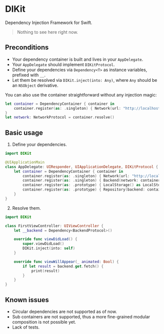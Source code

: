 # DIKit

Dependency Injection Framework for Swift.

> Nothing to see here right now.

## Preconditions

- Your dependency container is built and lives in your `AppDelegate`.
- Your `AppDelegate` should implement `DIKitProtocol`.
- Define your dependencies via `Dependency<T>` as instance variables, prefixed with `__`.
- Let them be resolved via `DIKit.inject(into: Any)`, where `Any` should be an `NSObject` derivative.

You can also use the container straightforward without any injection magic:

```swift
let container = DependencyContainer { container in
    container.register(as: .singleton) { Network(url: "http://localhost") as NetworkProtocol }
}
let network: NetworkProtocol = container.resolve()
```

## Basic usage

1. Define your dependencies.

```swift
import DIKit

@UIApplicationMain
class AppDelegate: UIResponder, UIApplicationDelegate, DIKitProtocol {
    let container = DependencyContainer { container in
        container.register(as: .singleton) { Network(url: "http://localhost") as NetworkProtocol }
        container.register(as: .singleton) { Backend(network: container.resolve()) as BackendProtocol }
        container.register(as: .prototype) { LocalStorage() as LocalStorageProtocol }
        container.register(as: .prototype) { Repository(backend: container.resolve(), storage: container.resolve()) as RepositoryProtocol }
    }
}

```

2. Resolve them.

```swift
import DIKit

class FirstViewController: UIViewController {
    let __backend = Dependency<BackendProtocol>()

    override func viewDidLoad() {
        super.viewDidLoad()
        DIKit.inject(into: self)
    }

    override func viewWillAppear(_ animated: Bool) {
        if let result = backend.get.fetch() {
            print(result)
        }
    }
}
```

## Known issues

- Circular dependencies are not supported as of now.
- Sub containers are not supported, thus a more fine-grained modular composition is not possible yet.
- Lack of tests.
